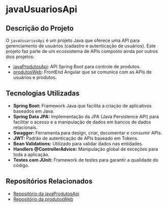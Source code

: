 # javaUsuariosApi

## Descrição do Projeto

O `javaUsuariosApi` é um projeto Java que oferece uma API para gerenciamento de usuários (cadastro e autenticação de usuários). Este projeto faz parte de um ecossistema de APIs composto ainda por outros dois projetos:

- [javaProdutosApi](https://github.com/Claudiojpinheiro/javaProdutosApi): API Spring Boot para controle de produtos.
- [produtosWeb](https://github.com/Claudiojpinheiro/produtosWeb): FrontEnd Angular que se comunica com as APIs de usuários e produtos.

## Tecnologias Utilizadas

- **Spring Boot:** Framework Java que facilita a criação de aplicativos baseados em Java.
- **Spring Data JPA:** Implementação da JPA (Java Persistence API) para facilitar o acesso e a manipulação de dados em bancos de dados relacionais.
- **Swagger:** Ferramenta para design, criar, documentar e consumir APIs.
- **JWT:** Padrão de autenticação de APIs baseado em Tokens.
- **Bean Validations:** Utilizado para validar dados nas entidades.
- **Handlers @ControllerAdvice:** Manipulação global de exceções para toda a aplicação.
- **Testes com JUnit:** Framework de testes para garantir a qualidade do código.

## Repositórios Relacionados

- [Repositório da javaProdutosApi](https://github.com/Claudiojpinheiro/javaProdutosApi)
- [Repositório da produtosWeb](https://github.com/Claudiojpinheiro/produtosWeb)



